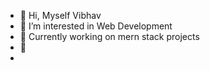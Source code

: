 - 👋 Hi, Myself Vibhav 
- 👀 I’m interested in  Web Development
- 🌱 Currently working on mern stack projects
- 💞️
- 

<!---
vibhav0504/vibhav0504 is a ✨ special ✨ repository because its `README.md` (this file) appears on your GitHub profile.
You can click the Preview link to take a look at your changes.
--->
